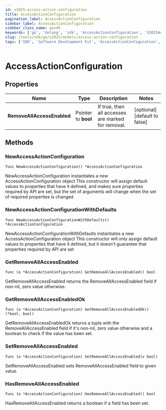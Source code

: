 ```yaml
---
id: v2025-access-action-configuration
title: AccessActionConfiguration
pagination_label: AccessActionConfiguration
sidebar_label: AccessActionConfiguration
sidebar_class_name: gosdk
keywords: ['go', 'Golang', 'sdk', 'AccessActionConfiguration', 'V2025AccessActionConfiguration'] 
slug: /tools/sdk/go/v2025/models/access-action-configuration
tags: ['SDK', 'Software Development Kit', 'AccessActionConfiguration', 'V2025AccessActionConfiguration']
---
```


# AccessActionConfiguration

## Properties

Name | Type | Description | Notes
------------ | ------------- | ------------- | -------------
**RemoveAllAccessEnabled** | Pointer to **bool** | If true, then all accesses are marked for removal. | [optional] [default to false]

## Methods

### NewAccessActionConfiguration

`func NewAccessActionConfiguration() *AccessActionConfiguration`

NewAccessActionConfiguration instantiates a new AccessActionConfiguration object
This constructor will assign default values to properties that have it defined,
and makes sure properties required by API are set, but the set of arguments
will change when the set of required properties is changed

### NewAccessActionConfigurationWithDefaults

`func NewAccessActionConfigurationWithDefaults() *AccessActionConfiguration`

NewAccessActionConfigurationWithDefaults instantiates a new AccessActionConfiguration object
This constructor will only assign default values to properties that have it defined,
but it doesn't guarantee that properties required by API are set

### GetRemoveAllAccessEnabled

`func (o *AccessActionConfiguration) GetRemoveAllAccessEnabled() bool`

GetRemoveAllAccessEnabled returns the RemoveAllAccessEnabled field if non-nil, zero value otherwise.

### GetRemoveAllAccessEnabledOk

`func (o *AccessActionConfiguration) GetRemoveAllAccessEnabledOk() (*bool, bool)`

GetRemoveAllAccessEnabledOk returns a tuple with the RemoveAllAccessEnabled field if it's non-nil, zero value otherwise
and a boolean to check if the value has been set.

### SetRemoveAllAccessEnabled

`func (o *AccessActionConfiguration) SetRemoveAllAccessEnabled(v bool)`

SetRemoveAllAccessEnabled sets RemoveAllAccessEnabled field to given value.

### HasRemoveAllAccessEnabled

`func (o *AccessActionConfiguration) HasRemoveAllAccessEnabled() bool`

HasRemoveAllAccessEnabled returns a boolean if a field has been set.


